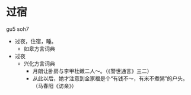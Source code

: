# 过宿
gu5 soh7
+ 过夜，住宿，睡。
  * 如皋方言词典
+ 过夜
  * 兴化方言词典
    - 月朗让卧房与李甲杜嫩二人～。（《警世通言》三二）
    - 从此以后，她才注意到金家福是个“有钱不～，有米不煮粥”的户头。（马春阳《访亲》）
